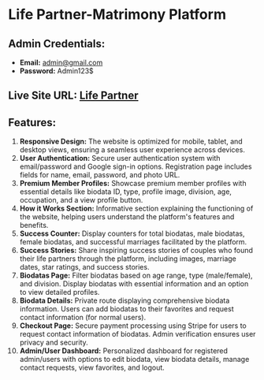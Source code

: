 # Life Partner-Matrimony Platform

## Admin Credentials:
- **Email:** admin@gmail.com
- **Password:** Admin123$

## Live Site URL: [Life Partner](https://life-partner-matrimon.web.app/)

## Features:
1. **Responsive Design:** The website is optimized for mobile, tablet, and desktop views, ensuring a seamless user experience across devices.
2. **User Authentication:** Secure user authentication system with email/password and Google sign-in options. Registration page includes fields for name, email, password, and photo URL.
3. **Premium Member Profiles:** Showcase premium member profiles with essential details like biodata ID, type, profile image, division, age, occupation, and a view profile button.
4. **How it Works Section:** Informative section explaining the functioning of the website, helping users understand the platform's features and benefits.
5. **Success Counter:** Display counters for total biodatas, male biodatas, female biodatas, and successful marriages facilitated by the platform.
6. **Success Stories:** Share inspiring success stories of couples who found their life partners through the platform, including images, marriage dates, star ratings, and success stories.
7. **Biodatas Page:** Filter biodatas based on age range, type (male/female), and division. Display biodatas with essential information and an option to view detailed profiles.
8. **Biodata Details:** Private route displaying comprehensive biodata information. Users can add biodatas to their favorites and request contact information (for normal users).
9. **Checkout Page:** Secure payment processing using Stripe for users to request contact information of biodatas. Admin verification ensures user privacy and security.
10. **Admin/User Dashboard:** Personalized dashboard for registered admin/users with options to edit biodata, view biodata details, manage contact requests, view favorites, and logout.
